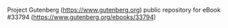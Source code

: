 Project Gutenberg (https://www.gutenberg.org) public repository for eBook #33794 (https://www.gutenberg.org/ebooks/33794)

